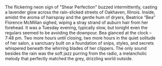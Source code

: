 The flickering neon sign of "Shear Perfection" buzzed intermittently, casting a lavender glow across the rain-slicked streets of Oakhaven, Illinois. Inside, amidst the aroma of hairspray and the gentle hum of dryers, Beatrice “Bea” Florence McMillan sighed, wiping a stray strand of auburn hair from her forehead. It was a Tuesday evening, typically slow, but tonight even the regulars seemed to be avoiding the downpour. Bea glanced at the clock – 7:48 pm.  Two more hours until closing, two more hours in the quiet solitude of her salon, a sanctuary built on a foundation of snips, styles, and secrets whispered beneath the whirring blades of her clippers. The only sound besides the rain was the soft jazz purring from the radio, a melancholic melody that perfectly matched the grey, drizzling world outside.
